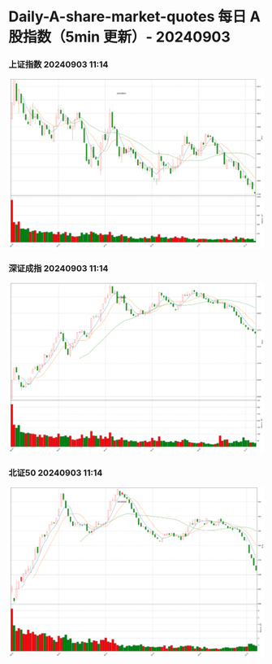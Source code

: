 
# Daily-A-share-market-quotes 每日 A 股指数（5min 更新）- 20240903

### 上证指数 20240903 11:14
![](./fig/2024/9/20240903-sh000001.png)

### 深证成指 20240903 11:14
![](./fig/2024/9/20240903-sz399001.png)

### 北证50 20240903 11:14
![](./fig/2024/9/20240903-bj899050.png)

